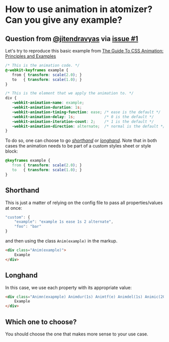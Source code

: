 # How to use animation in atomizer? Can you give any example?

## Question from [@jitendravyas](https://github.com/jitendravyas) via [issue #1](https://github.com/thierryk/ACSS-QA/issues/1)

Let's try to reproduce this basic example from [The Guide To CSS Animation: Principles and Examples](https://www.smashingmagazine.com/2011/09/the-guide-to-css-animation-principles-and-examples/)

```css
/* This is the animation code. */
@-webkit-keyframes example {
   from { transform: scale(2.0); }
   to   { transform: scale(1.0); }
}

/* This is the element that we apply the animation to. */
div {
   -webkit-animation-name: example;
   -webkit-animation-duration: 1s;
   -webkit-animation-timing-function: ease; /* ease is the default */
   -webkit-animation-delay: 1s;             /* 0 is the default */
   -webkit-animation-iteration-count: 2;    /* 1 is the default */
   -webkit-animation-direction: alternate;  /* normal is the default */
}
```

To do so, one can choose to go *[shorthand](https://github.com/thierryk/ACSS-QA/new/master#shorthand)* or *[longhand](https://github.com/thierryk/ACSS-QA/new/master#longhand)*. Note that in both cases the animation needs to be part of a custom styles sheet or style block:

```css
@keyframes example {
   from { transform: scale(2.0); }
   to   { transform: scale(1.0); }
}
```

## Shorthand

This is just a matter of relying on the config file to pass all properties/values at once:

```js
"custom": {
    "example": "example 1s ease 1s 2 alternate",
    "foo": "bar"
}
```

and then using the class `Anim(example)` in the markup.

```html
<div class="Anim(example)">
    Example
</div>
```

## Longhand

In this case, we use each property with its appropriate value:

```html
<div class="Animn(exapmple) Animdur(1s) Animtf(e) Animdel(1s) Animic(20) Animdir(a)">
    Example
</div>
```

## Which one to choose?

You should choose the one that makes more sense to your use case.


